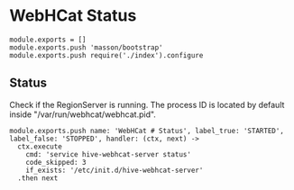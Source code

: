 
# WebHCat Status

    module.exports = []
    module.exports.push 'masson/bootstrap'
    module.exports.push require('./index').configure

## Status

Check if the RegionServer is running. The process ID is located by default
inside "/var/run/webhcat/webhcat.pid".

    module.exports.push name: 'WebHCat # Status', label_true: 'STARTED', label_false: 'STOPPED', handler: (ctx, next) ->
      ctx.execute
        cmd: 'service hive-webhcat-server status'
        code_skipped: 3
        if_exists: '/etc/init.d/hive-webhcat-server'
      .then next

